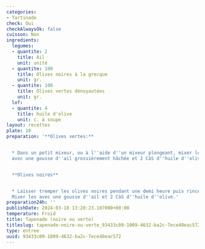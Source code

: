 ```yaml
---
categories:
- Tartinade
check: Oui
checkAlwaysOk: false
cuisson: Non
ingredients:
  legumes:
  - quantite: 2
    title: Ail
    unit: unité
  - quantite: 100
    title: Olives noires à la grecque
    unit: gr.
  - quantite: 100
    title: Olives vertes dénoyautées
    unit: gr.
  lof:
  - quantite: 4
    title: huile d'olive
    unit: c. à soupe
layout: recettes
plate: 10
preparation: '**Olives vertes:**


  * Dans un petit mixeur, ou à l''aide d''un mixeur plongeant, mixer les olives vertes
  avec une gousse d''ail grossièrement hâchée et 2 CàS d''huile d''olive.


  **Olives noires**


  * Laisser tremper les olives noires pendant une demi heure puis rincez les bien.
  Mixer les avec une gousse d''ail et 2 CàS d''huile d''olive.'
preparation24h: ''
publishDate: 2024-03-18 13:28:23.107000+00:00
temperature: Froid
title: Tapenade (noire ou verte)
titleslug: tapenade-noire-ou-verte_93433c09-1009-4632-ba2c-7ece40eac572
type: entree
uuid: 93433c09-1009-4632-ba2c-7ece40eac572
---
```

